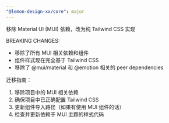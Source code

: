 ```yaml
---
"@lemon-design-xx/core": major
---
```


移除 Material UI (MUI) 依赖，改为纯 Tailwind CSS 实现

BREAKING CHANGES:
- 移除了所有 MUI 相关依赖和组件
- 组件样式现在完全基于 Tailwind CSS
- 移除了 @mui/material 和 @emotion 相关的 peer dependencies

迁移指南：
1. 移除项目中的 MUI 相关依赖
2. 确保项目中已正确配置 Tailwind CSS
3. 更新组件导入路径（如果有使用 MUI 组件的话）
4. 检查并更新依赖于 MUI 主题的样式代码
